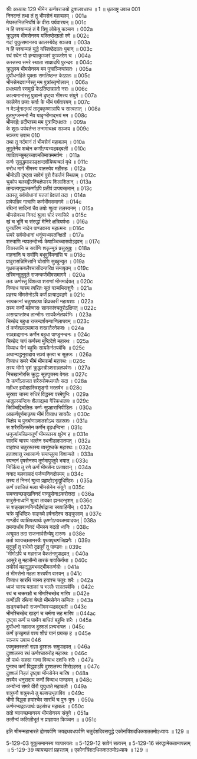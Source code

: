 श्रीः
अध्यायः 129
भीमेन कर्णपराजयो दुःशलवधश्च ॥ 1 ॥
धृतराष्ट्र उवाच 	001  
निनदन्तं तथा तं तु भीमसेनं महाबलम् ।	001a  
मेघस्तनितनिर्घोषं के वीराः पर्यवारयन् ॥	001c  
न हि पश्याम्यहं तं वै त्रिषु लोकेषु कञ्चन ।	002a  
क्रुद्धस्य भीमसेनस्य यस्तिष्ठेदग्रतो रणे ॥	002c  
गदां युयुत्समानस्य कालस्येवेह सञ्जय ।	003a  
न हि पश्याम्यहं युद्धे यस्तिष्ठेदग्रतः पुमान् ॥	003c  
रथं रथेन यो हन्यात्कुञ्जरं कुञ्जरेण च ।	004a  
कस्तस्य समरे स्थाता साक्षादपि पुरन्दरः ॥	004c  
क्रुद्धस्य भीमसेनस्य मम पुत्राञ्जिघांसतः ।	005a  
दुर्योधनहिते युक्ताः समतिष्ठन्त केऽग्रतः ॥	005c  
भीमसेनदवाग्नेस्तु मम पुत्रांस्तृणोलपम् ।	006a  
प्रधक्ष्यतो रणमुखे केऽतिष्ठन्नग्रतो नराः ॥	006c  
काल्यमानांस्तु पुत्रान्मे दृष्ट्वा भीमस्य संयुगे ।	007a  
कालेनेव प्रजाः सर्वाः के भीमं पर्यवारयन् ॥	007c  
न मेऽर्जुनाद्भयं तादृक्कृष्णान्नापि च सात्वतात् ।	008a  
हुतभुग्जन्मनो नैव यादृग्भीमाद्भयं मम ॥	008c  
भीमवह्नेः प्रदीप्तस्य मम पुत्रान्दिधक्षतः ।	009a  
के शूराः पर्यवर्तन्त तन्ममाचक्ष्व सञ्जय ॥	009c  
सञ्जय उवाच 	010  
तथा तु नर्दमानं तं भीमसेनं महाबलम् ।	010a  
तुमुलेनैव शब्देन कर्णोऽप्यभ्यद्रवद्बली ॥	010c  
व्याक्षिपन्सुमहच्चापमतिमात्रममर्षणः ।	011a  
कर्णः सुयुद्धमाकाङ्क्षन्दर्शयिष्यन्बलं मृधे ॥	011c  
रुरोध मार्गं भीमस्य वातस्येव महीरुहः ।	012a  
भीमोऽपि दृष्ट्वा सावेगं पुरो वैकर्तनं स्थितम् ॥	012c  
चुकोप बलवद्वीरश्चिक्षेपास्य शिलाशितान् ।	013a  
तान्प्रत्यगृह्णात्कर्णोऽपि प्रतीपं प्रापयच्छरान् ॥	013c  
ततस्तु सर्वयोधानां यततां प्रेक्षतां तदा ।	014a  
प्रावेपन्निव गात्राणि कर्णभीमसमागमे ॥	014c  
रथिनां सादिनां चैव तयोः श्रुत्वा तलस्वनम् ।	015a  
भीमसेनस्य निनदं श्रुत्वा घोरं रणाजिरे ॥	015c  
खं च भूमिं च संरुद्धां मेनिरे क्षत्रियर्षभाः ।	016a  
पुनर्घोरेण नादेन पाण्डवस्य महात्मनः ॥	016c  
समरे सर्वयोधानां धनूंष्यभ्यपतन्क्षितौ ।	017a  
शस्त्राणि न्यपतन्दोर्भ्यः केषाञ्चिच्चासवोऽद्रवन् ॥	017c  
वित्रस्तानि च सर्वाणि शकृन्मूत्रं प्रसुस्रुवुः ।	018a  
वाहनानि च सर्वाणि बभूवुर्विमनांसि च ॥	018c  
प्रादुरासन्निमित्तानि घोराणि सुबहून्युत ।	019a  
गृध्रकङ्कबलैश्चासीदन्तरिक्षं समावृतम् ॥	019c  
तस्मिन्सुतुमुले राजन्कर्णभीमसमागमे ।	020a  
ततः कर्णस्तु विंशत्या शराणां भीममार्दयत् ॥	020c  
विव्याध चास्य त्वरितः सूतं पञ्चभिराशुगैः ।	021a  
प्रहस्य भीमसेनोऽपि कर्णं प्रत्याद्रवद्रणे ॥	021c  
सायकानां चतुःषष्ट्या क्षिप्रकारी महायशाः ।	022a  
तस्य कर्णो महेष्वासः सायकांश्चतुरोऽक्षिपत् ॥	022c  
असम्प्राप्तांश्च तान्भीमः सायकैर्नतपर्वभिः ।	023a  
चिच्छेद बहुधा राजन्दर्शयन्पाणिलाघवम् ॥	023c  
तं कर्णश्छादयामास शरव्रातैरनेकशः ।	024a  
सञ्छाद्यमानः कर्णेन बहुधा पाण्डुनन्दनः ॥	024c  
चिच्छेद चापं कर्णस्य मुष्टिदेशे महारथः ।	025a  
विव्याध चैनं बहुभिः सायकैर्नतपर्वभिः ॥	025c  
अथान्यद्धनुरादाय सञ्यं कृत्वा च सूतजः ।	026a  
विव्याध समरे भीमं भीमकर्मा महारथः ॥	026c  
तस्य भीमो भृशं क्रुद्धस्त्रीञ्शरान्नतपर्वणः ।	027a  
निचखानोरसि क्रुद्धः सूतपुत्रस्य वेगतः ॥	027c  
तैः कर्णोऽराजत शरैरुरोमध्यगतैः सदा ।	028a  
महीधर इवोदग्रस्त्रिशृङ्गो भरतर्षभ ॥	028c  
सुस्राव चास्य रुधिरं विद्धस्य परमेषुभिः ।	029a  
धातुप्रस्यन्दिनः शैलाद्यथा गैरिकधातवः ॥	029c  
किञ्चिद्विचलितः कर्णः सुप्रहाराभिपीडितः ।	030a  
आकर्णपूर्णमाकृष्य भीमं विव्याध सायकैः ॥	030c  
चिक्षेप च पुनर्बाणाञ्शतशोऽथ सहस्रशः ।	031a  
स शरैरर्दितस्तेन कर्णेन दृढधन्विना ।	031c  
धनुर्ज्यामच्छिनत्तूर्णं भीमस्तस्य क्षुरेण ह ॥	031e  
सारथिं चास्य भल्लेन रथनीडादपातयत् ।	032a  
वाहांश्च चतुरस्तस्य व्यसूंश्चक्रे महारथः ॥	032c  
हताश्वात्तु रथात्कर्णः समाप्लुत्य विशाम्पते ।	033a  
स्यन्दनं वृषसेनस्य तूर्णमापुप्लुवे भयात् ॥	033c  
निर्जित्य तु रणे कर्णं भीमसेनः प्रतापवान् ।	034a  
ननाद बलवान्नादं पर्जन्यनिनदोपमम् ॥	034c  
तस्य तं निनदं श्रुत्वा प्रहृष्टोऽभूद्युधिष्ठिरः ।	035a  
कर्णं पराजितं मत्वा भीमसेनेन संयुगे ॥	035c  
समन्ताच्छङ्खनिनदं पाण्डुसेनाऽकरोत्तदा ।	036a  
शत्रुसेनाध्वनिं श्रुत्वा तावका ह्यनदन्भृशम् ॥	036c  
स शङ्खबाणनिनदैर्हर्षाद्राजा स्ववाहिनीम् ।	037a  
चक्रे युधिष्ठिरः सङ्ख्ये हर्षनादैश्च सङ्कुलाम् ॥	037c  
गाण्डीवं व्याक्षिपत्पार्थः कृष्णोऽप्यब्जमवादयत् |	038a  
तमन्तर्धाय निनदं भीमस्य नदतो ध्वनिः ।	038c  
अश्रूयत तदा राजन्सर्वसैन्येषु दारुणः ॥	038e  
ततो व्यायच्छतामस्त्रैः पृथक्पृथगजिह्मगैः ।	039a  
मृदुपूर्वं तु राधेयो दृढपूर्वं तु पाण्डवः ॥	039c  
\'भीमोऽपि च महाराज वैकर्तनमुपाद्रवत् ।	040a  
आसुरे तु महासैन्ये तारकं पावकिर्यथा ॥	040c  
तयोरेवं महद्युद्धमभवद्भीमकर्णयोः ।	041a  
तं भीमसेनो महता शरवर्षेण वारयन् ॥	041c  
विव्याध सारथिं चास्य हयांश्च चतुरः शरैः ।	042a  
ध्वजं चास्य पताकां च भल्लैः सन्नतपर्वभिः ।	042c  
रथं च चक्ररक्षौ च भीमश्चिच्छेद मारिष ॥	042e  
कर्णोऽपि रथिनां श्रेष्ठो भीमसेनेन कम्पितः ।	043a  
खड्गचर्मधरो राजन्भीममभ्यद्रवद्बली ॥	043c  
भीमश्चिच्छेद खड्गं च चर्मणा सह मारिष ॥	044ac  
दृष्ट्वा कर्णं च पार्थेन बाधितं बहुभिः शरैः ।	045a  
दुर्योधनो महाराज दुश्शलं प्रत्यभाषत ।	045c  
कर्णं कृच्छ्रगतं पश्य शीघ्रं यानं प्रयच्छ ह ॥	045e  
सञ्जय उवाच 	046  
एवमुक्तस्ततो राज्ञा दुश्शलः समुपाद्रवत् ।	046a  
दुश्शलस्य रथं कर्णश्चारुरोह महारथः ॥	046c  
तौ पार्थः सहसा गत्वा विव्याध दशभिः शरैः ।	047a  
पुनश्च कर्णं विद्ध्वाऽपि दुश्शलस्य शिरोऽहरत् ॥	047c  
दुश्शलं निहतं दृष्ट्वा भीमसेनेन मारिष ।	048a  
तस्यैव धनुरादाय कर्णो विव्याध पाण्डवम् ॥	048c  
अन्योन्यं समरे वीरौ युयुधाते महाबलौ ।	049a  
शत्रुघ्नौ शत्रुमध्ये तु बलवज्रभृताविव ॥	049c  
भीमो विद्ध्वा हयांश्चैव सारथिं च पुनः पुनः ।	050a  
कर्णमभ्यद्रवत्पार्थः प्रहसंश्च महाबलः ॥	050c  
ततो व्यायच्छमानस्य भीमसेनस्य संयुगे ।	051a  
तत्सैन्यं कलिलीभूतं न प्राज्ञायत किञ्चन ॥ ॥	051c  

इति श्रीमन्महाभारते द्रोणपर्वणि जयद्रथवधपर्वणि चतुर्दशदिवसयुद्धे एकोनत्रिंशदधिकशततमोऽध्यायः ॥ 129 ॥

5-129-03 युयुत्समानस्य व्यापारयतः ॥ 5-129-12 सावेगं सत्वरम् ॥ 5-129-16 संरुद्धामेकतामापन्नाम् ॥ 5-129-39 व्यायच्छतां प्रहरताम् ॥ एकोनत्रिंशदधिकशततमोऽध्यायः ॥ 129 ॥
